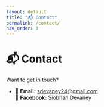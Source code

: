 ```yaml
---
layout: default
title: "📬 Contact"
permalink: /contact/
nav_order: 3
---
```


# 📬 Contact

Want to get in touch?

- 📧 **Email:** [sdevaney24@gmail.com](mailto:sdevaney24@gmail.com)  
📘 **Facebook:** [Siobhan Devaney](https://www.facebook.com/siobhan.devaney)
